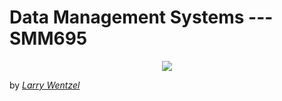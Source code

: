 # Data Management Systems --- SMM695

<p align="center">
  <img src="_0.jpg">
</p>


by [_Larry Wentzel_](https://www.flickr.com/photos/wentzelepsy/8590692912)